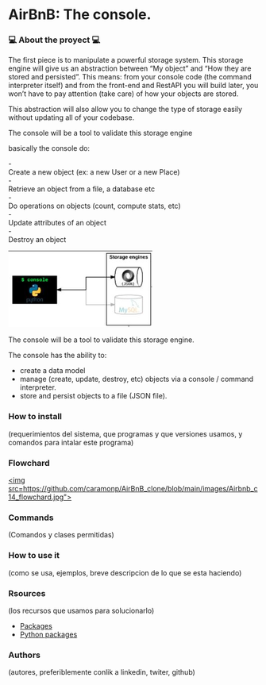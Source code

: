 # AirBnB: The console.

### :computer: About the proyect :computer:
The first piece is to manipulate a powerful storage system. This storage engine will give us an abstraction between “My object” and “How they are stored and persisted”. This means: from your console code (the command interpreter itself) and from the front-end and RestAPI you will build later, you won’t have to pay attention (take care) of how your objects are stored.

This abstraction will also allow you to change the type of storage easily without updating all of your codebase.

The console will be a tool to validate this storage engine

basically the console do:

-<br>Create a new object (ex: a new User or a new Place)</br>
-<br>Retrieve an object from a file, a database etc</br>
-<br>Do operations on objects (count, compute stats, etc)</br>
-<br>Update attributes of an object</br>
-<br>Destroy an object</br>

![Objetive Console](https://github.com/caramonp/AirBnB_clone/blob/main/images/objetive_console.JPG)


The console will be a tool to validate this storage engine.

The console has the ability to:
- create a data model
- manage (create, update, destroy, etc) objects via a console / command interpreter.
- store and persist objects to a file (JSON file).

### How to install
(requerimientos del sistema, que programas y que versiones usamos, y comandos para intalar este programa)


### Flowchard
<a href="https://miro.com/app/board/o9J_l9Ohrcw=/?moveToWidget=3074457360852427129&cot=14"><img src=https://github.com/caramonp/AirBnB_clone/blob/main/images/Airbnb_c14_flowchard.jpg"></a>


### Commands
(Comandos y clases permitidas)
### How to use it
(como se usa, ejemplos, breve descripcion de lo que se esta haciendo)

### Rsources
(los recursos que usamos para solucionarlo)

- [Packages](https://docs.python.org/3.4/tutorial/modules.html#packages)
- [Python packages](https://intranet.hbtn.io/concepts/66)

### Authors
(autores, preferiblemente conlik a linkedin, twiter, github)
